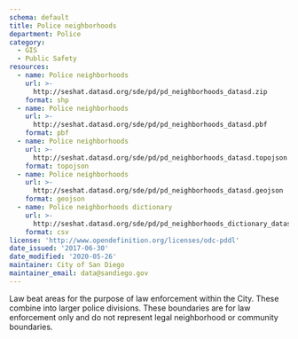 ```yaml
---
schema: default
title: Police neighborhoods
department: Police
category:
  - GIS
  - Public Safety
resources:
  - name: Police neighborhoods
    url: >-
      http://seshat.datasd.org/sde/pd/pd_neighborhoods_datasd.zip
    format: shp
  - name: Police neighborhoods
    url: >-
      http://seshat.datasd.org/sde/pd/pd_neighborhoods_datasd.pbf
    format: pbf
  - name: Police neighborhoods
    url: >-
      http://seshat.datasd.org/sde/pd/pd_neighborhoods_datasd.topojson
    format: topojson
  - name: Police neighborhoods
    url: >-
      http://seshat.datasd.org/sde/pd/pd_neighborhoods_datasd.geojson
    format: geojson
  - name: Police neighborhoods dictionary
    url: >-
      http://seshat.datasd.org/sde/pd/pd_neighborhoods_dictionary_datasd.csv
    format: csv
license: 'http://www.opendefinition.org/licenses/odc-pddl'
date_issued: '2017-06-30'
date_modified: '2020-05-26'
maintainer: City of San Diego
maintainer_email: data@sandiego.gov
---
```

Law beat areas for the purpose of law enforcement within the City. These combine into larger police divisions. These boundaries are for law enforcement only and do not represent legal neighborhood or community boundaries.
<!--more-->
